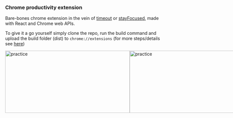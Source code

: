 ### Chrome productivity extension
Bare-bones chrome extension in the vein of [timeout](https://chrome.google.com/webstore/detail/time-out-page-blocker/hoeinipdpcnbifnmdkfbgmpaccbjpinl?hl=en-GB) or [stayFocused](https://chrome.google.com/webstore/detail/stayfocusd-block-distract/laankejkbhbdhmipfmgcngdelahlfoji), made with React and Chrome web APIs.

To give it a go yourself simply clone the repo, run the build command and upload the build folder (dist) to ```chrome://extensions``` (for more steps/details see [here](https://developer.chrome.com/docs/extensions/mv3/getstarted/))

<div style="display: flex;">
    <img height="200px" width="400px" src="https://i.imgur.com/gXCWXCh.png" alt="practice">
    <img height="200px" width="400px" src="https://i.imgur.com/5W1wEWb.png" alt="practice">
</div>

